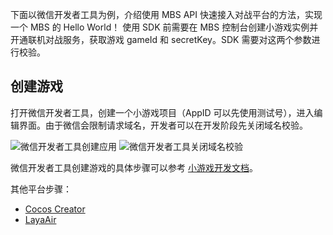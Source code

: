 下面以微信开发者工具为例，介绍使用 MBS API 快速接入对战平台的方法，实现一个 MBS 的 Hello World！
使用 SDK 前需要在 MBS 控制台创建小游戏实例并开通联机对战服务，获取游戏 gameId 和 secretKey。SDK 需要对这两个参数进行校验。

## 创建游戏

打开微信开发者工具，创建一个小游戏项目（AppID 可以先使用测试号），进入编辑界面。由于微信会限制请求域名，开发者可以在开发阶段先关闭域名校验。

![微信开发者工具创建应用](./pics/06.png)
![微信开发者工具关闭域名校验](./pics/07.png)


微信开发者工具创建游戏的具体步骤可以参考 [小游戏开发文档](https://developers.weixin.qq.com/minigame/dev/index.html)。

其他平台步骤：
- [Cocos Creator](https://docs.cocos.com/creator/manual/zh/getting-started/hello-world.html)
- [LayaAir](https://ldc2.layabox.com/doc/?nav=zh-ts-1-0-2)